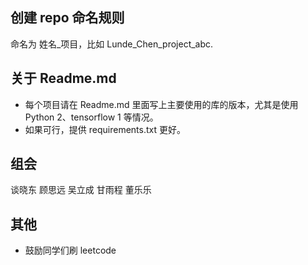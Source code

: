  ## 创建 repo 命名规则
 命名为 姓名_项目，比如 Lunde_Chen_project_abc. 

## 关于 Readme.md
- 每个项目请在 Readme.md 里面写上主要使用的库的版本，尤其是使用 Python 2、tensorflow 1 等情况。
- 如果可行，提供 requirements.txt 更好。

## 组会

谈晓东 顾思远 吴立成 甘雨程 董乐乐


## 其他
- 鼓励同学们刷 leetcode
